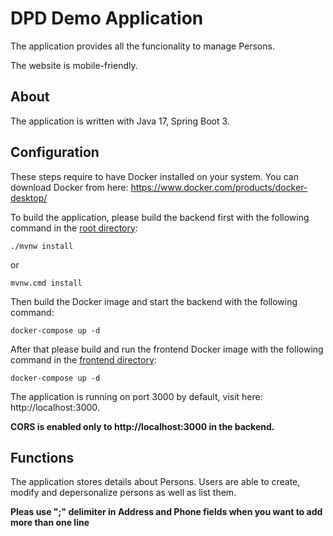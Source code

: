 

# DPD Demo Application

The application provides all the funcionality to manage Persons.

The website is mobile-friendly.

## About

The application is written with Java 17, Spring Boot 3.

## Configuration

These steps require to have Docker installed on your system. You can download Docker from here: https://www.docker.com/products/docker-desktop/

To build the application, please build the backend first with the following command in the [root directory](/../../):

`./mvnw install`

or

`mvnw.cmd install`

Then build the Docker image and start the backend with the following command:

`docker-compose up -d`

After that please build and run the frontend Docker image with the following command in the [frontend directory](/frontend):

`docker-compose up -d`

The application is running on port 3000 by default, visit here: http://localhost:3000.

**CORS is enabled only to http://localhost:3000 in the backend.**

## Functions

The application stores details about Persons. Users are able to create, modify and depersonalize persons as well as list them.

**Pleas use ";" delimiter in Address and Phone fields when you want to add more than one line**